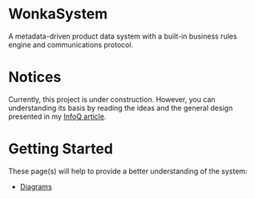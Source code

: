 # WonkaSystem
A metadata-driven product data system with a built-in business rules engine and communications protocol.

# Notices
Currently, this project is under construction.  However, you can understanding its basis by reading the 
ideas and the general design presented in my <a target="_blank" href="http://www.infoq.com/articles/metadata-and-agile">InfoQ article</a>.

# Getting Started
These page(s) will help to provide a better understanding of the system:
* <a target="_blank" href="https://github.com/jaerith/WonkaSystem/tree/master/diagrams">Diagrams</a>


